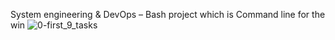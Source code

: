 System engineering & DevOps – Bash project which is Command line for the win
![0-first_9_tasks](https://user-images.githubusercontent.com/111077805/213935528-aeec8c7e-1ef7-4692-9b93-3f4413827178.png)
